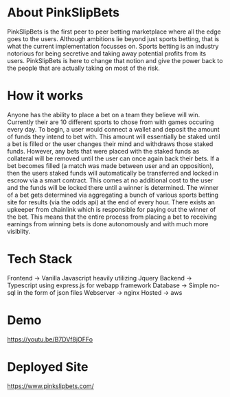 # About PinkSlipBets

PinkSlipBets is the first peer to peer betting marketplace where all the edge goes to the users. Although ambitions lie beyond just sports betting, that is what the current implementation focusses on. Sports betting is an industry notorious for being secretive and taking away potential profits from its users. PinkSlipBets is here to change that notion and give the power back to the people that are actually taking on most of the risk.

# How it works
Anyone has the ability to place a bet on a team they believe will win. Currently their are 10 different sports to chose from with games occuring every day. 
To begin, a user would connect a wallet and deposit the amount of funds they intend to bet with. This amount will essentially be staked until a bet is filled or the user changes their mind and withdraws those staked funds. However, any bets that were placed with the staked funds as collateral will be removed until the user can once again back their bets. If a bet becomes filled (a match was made between user and an opposition), then the users staked funds will automatically be transferred and locked in escrow via a smart contract. This comes at no additional cost to the user and the funds will be locked there until a winner is determined. The winner of a bet gets determined via aggregating a bunch of various sports betting site for results (via the odds api) at the end of every hour. There exists an upkeeper from chainlink which is responsible for paying out the winner of the bet. This means that the entire process from placing a bet to receiving earnings from winning bets is done autonomously and with much more visiblity. 
# Tech Stack

Frontend -> Vanilla Javascript heavily utilizing Jquery
Backend -> Typescript using express.js for webapp framework
Database -> Simple no-sql in the form of json files
Webserver -> nginx
Hosted -> aws

# Demo
https://youtu.be/B7DVf8jOFFo

# Deployed Site
https://www.pinkslipbets.com/
